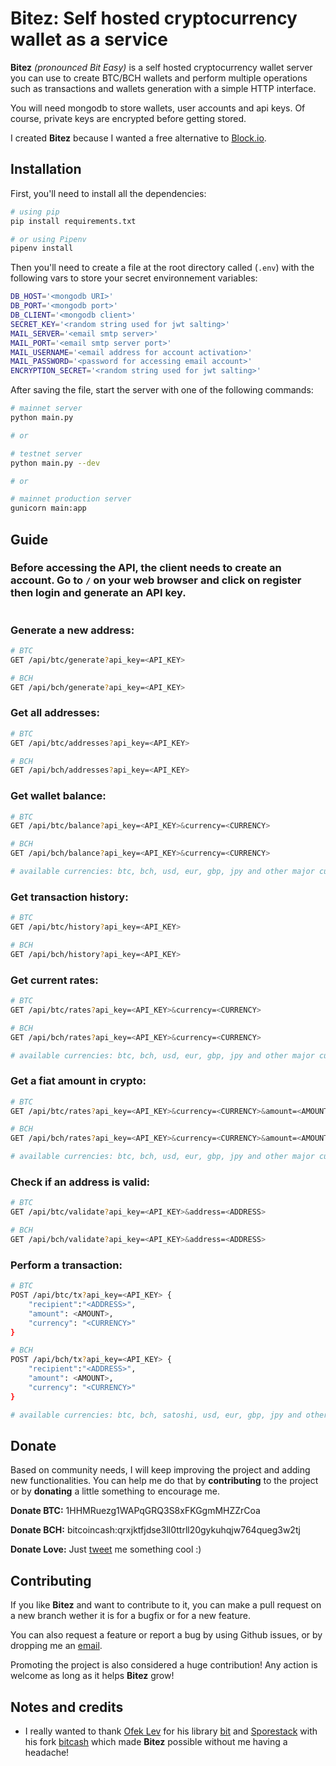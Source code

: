 Bitez: Self hosted cryptocurrency wallet as a service
==============================================

**Bitez** _(pronounced Bit Easy)_ is a self hosted cryptocurrency wallet server you can use to create BTC/BCH wallets and perform multiple operations such as transactions and wallets generation with a simple HTTP interface.

You will need mongodb to store wallets, user accounts and api keys. Of course, private keys are encrypted before getting stored.

I created **Bitez** because I wanted a free alternative to [Block.io](https://block.io/).

Installation
------------
First, you'll need to install all the dependencies:
```bash
# using pip
pip install requirements.txt

# or using Pipenv
pipenv install
```
Then you'll need to create a file at the root directory called (`.env`) with the following vars to store your secret environnement variables:
```bash
DB_HOST='<mongodb URI>'
DB_PORT='<mongodb port>'
DB_CLIENT='<mongodb client>'
SECRET_KEY='<random string used for jwt salting>'
MAIL_SERVER='<email smtp server>'
MAIL_PORT='<email smtp server port>'
MAIL_USERNAME='<email address for account activation>'
MAIL_PASSWORD='<password for accessing email account>'
ENCRYPTION_SECRET='<random string used for jwt salting>'
```
After saving the file, start the server with one of the following commands:
```bash
# mainnet server
python main.py

# or

# testnet server
python main.py --dev

# or

# mainnet production server
gunicorn main:app
```

Guide
------------
### Before accessing the API, the client needs to create an account. Go to `/` on your web browser and click on register then login and generate an API key.

# 

### Generate a new address:
```bash
# BTC
GET /api/btc/generate?api_key=<API_KEY>

# BCH
GET /api/bch/generate?api_key=<API_KEY>
```

### Get all addresses:
```bash
# BTC
GET /api/btc/addresses?api_key=<API_KEY>

# BCH
GET /api/bch/addresses?api_key=<API_KEY>
```

### Get wallet balance:
```bash
# BTC
GET /api/btc/balance?api_key=<API_KEY>&currency=<CURRENCY>

# BCH
GET /api/bch/balance?api_key=<API_KEY>&currency=<CURRENCY>

# available currencies: btc, bch, usd, eur, gbp, jpy and other major currencies like cad and chf
```

### Get transaction history:
```bash
# BTC
GET /api/btc/history?api_key=<API_KEY>

# BCH
GET /api/bch/history?api_key=<API_KEY>
```

### Get current rates:
```bash
# BTC
GET /api/btc/rates?api_key=<API_KEY>&currency=<CURRENCY>

# BCH
GET /api/bch/rates?api_key=<API_KEY>&currency=<CURRENCY>

# available currencies: btc, bch, usd, eur, gbp, jpy and other major currencies like cad and chf
```

### Get a fiat amount in crypto:
```bash
# BTC
GET /api/btc/rates?api_key=<API_KEY>&currency=<CURRENCY>&amount=<AMOUNT>

# BCH
GET /api/bch/rates?api_key=<API_KEY>&currency=<CURRENCY>&amount=<AMOUNT>

# available currencies: btc, bch, usd, eur, gbp, jpy and other major currencies like cad and chf
```

### Check if an address is valid:
```bash
# BTC
GET /api/btc/validate?api_key=<API_KEY>&address=<ADDRESS>

# BCH
GET /api/bch/validate?api_key=<API_KEY>&address=<ADDRESS>
```

### Perform a transaction:
```bash
# BTC
POST /api/btc/tx?api_key=<API_KEY> {
    "recipient":"<ADDRESS>",
    "amount": <AMOUNT>,
    "currency": "<CURRENCY>"
}

# BCH
POST /api/bch/tx?api_key=<API_KEY> {
    "recipient":"<ADDRESS>",
    "amount": <AMOUNT>,
    "currency": "<CURRENCY>"
}

# available currencies: btc, bch, satoshi, usd, eur, gbp, jpy and other major currencies like cad and chf
```

Donate
------------

Based on community needs, I will keep improving the project and adding new functionalities. You can help me do that by **contributing** to the project or by **donating** a little something to encourage me.

**Donate BTC:** 1HHMRuezg1WAPqGRQ3S8xFKGgmMHZZrCoa

**Donate BCH:** bitcoincash:qrxjktfjdse3ll0ttrll20gykuhqjw764queg3w2tj

**Donate Love:** Just [tweet](https://twitter.com/merwanedr) me something cool :)

Contributing
------------
If you like **Bitez** and want to contribute to it, you can make a pull request on a new branch wether it is for a bugfix or for a new feature. 

You can also request a feature or report a bug by using Github issues, or by dropping me an [email](mailto:merwanedr@gmail.com).

Promoting the project is also considered a huge contribution! Any action is welcome as long as it helps **Bitez** grow! 

Notes and credits
------------
* I really wanted to thank [Ofek Lev](https://github.com/ofek) for his library [bit](https://github.com/ofek/bit) and [Sporestack](https://github.com/sporestack) with his fork [bitcash](https://github.com/sporestack/bitcash) which made **Bitez** possible without me having a headache!